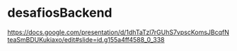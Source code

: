 # desafiosBackend


https://docs.google.com/presentation/d/1dhTaTzl7rGUhS7vpscKomsJBcqfNteaSmBDUKukiaxo/edit#slide=id.g155a4ff4588_0_338
